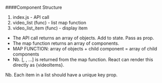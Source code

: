 ####Component Structure 
1. index.js - API call 
2. video_list (func) - list map function 
3. video_list_item (func) - display item 

- The API call returns an array of objects. Add to state. Pass as prop.  
- The map function returns an array of components. 
- MAP FUNCTION: array of objects + child component = array of child components 
- Nb. [<VideoListItem video={video} />, <VideoListItem video={video} />, ...] is returned from the map function. React can render this directly as {videoItems}. 

Nb. Each item in a list should have a unique key prop.  
